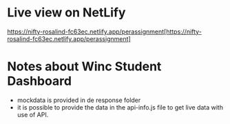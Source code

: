 # Live view on NetLify
https://nifty-rosalind-fc63ec.netlify.app/perassignment[https://nifty-rosalind-fc63ec.netlify.app/perassignment]

# Notes about Winc Student Dashboard

- mockdata is provided in de response folder
- it is possible to provide the data in the api-info.js file to get live data with use of API.

